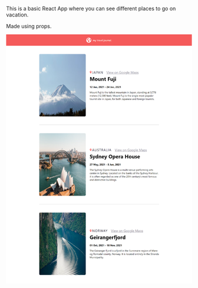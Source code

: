 This is a basic React App where you can see different places to go on vacation.

Made using props.

![Imagen Text](./project_4.png)